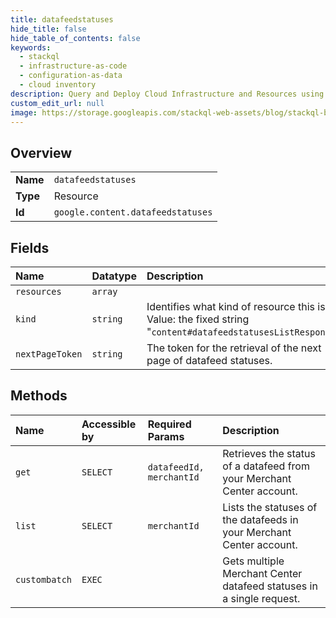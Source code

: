 ```yaml
---
title: datafeedstatuses
hide_title: false
hide_table_of_contents: false
keywords:
  - stackql
  - infrastructure-as-code
  - configuration-as-data
  - cloud inventory
description: Query and Deploy Cloud Infrastructure and Resources using SQL
custom_edit_url: null
image: https://storage.googleapis.com/stackql-web-assets/blog/stackql-blog-post-featured-image.png
---
```

  
    

## Overview
<table><tbody>
<tr><td><b>Name</b></td><td><code>datafeedstatuses</code></td></tr>
<tr><td><b>Type</b></td><td>Resource</td></tr>
<tr><td><b>Id</b></td><td><code>google.content.datafeedstatuses</code></td></tr>
</tbody></table>

## Fields
| Name | Datatype | Description |
|:-----|:---------|:------------|
| `resources` | `array` |  |
| `kind` | `string` | Identifies what kind of resource this is. Value: the fixed string "`content#datafeedstatusesListResponse`". |
| `nextPageToken` | `string` | The token for the retrieval of the next page of datafeed statuses. |
## Methods
| Name | Accessible by | Required Params | Description |
|:-----|:--------------|:----------------|:------------|
| `get` | `SELECT` | `datafeedId, merchantId` | Retrieves the status of a datafeed from your Merchant Center account. |
| `list` | `SELECT` | `merchantId` | Lists the statuses of the datafeeds in your Merchant Center account. |
| `custombatch` | `EXEC` |  | Gets multiple Merchant Center datafeed statuses in a single request. |
